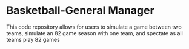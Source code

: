 # Basketball-General Manager
This code repository allows for users to simulate a game between two teams, simulate an 82 game season with one team, and spectate as all teams play 82 games
